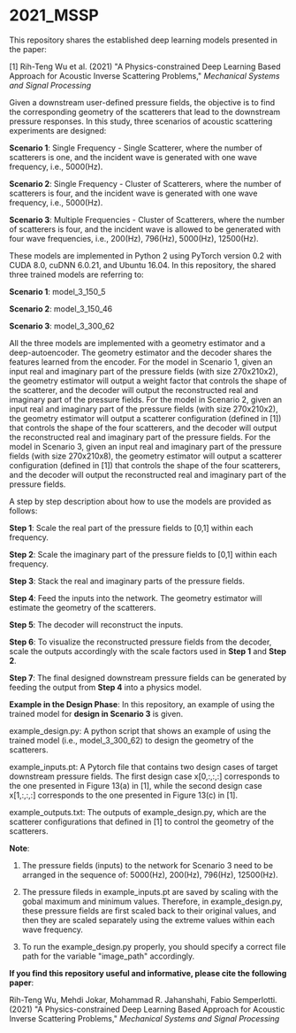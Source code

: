 # 2021_MSSP
This repository shares the established deep learning models presented in the paper: 

[1] Rih-Teng Wu et al. (2021) "A Physics-constrained Deep Learning Based Approach for Acoustic Inverse Scattering Problems," *Mechanical Systems and Signal Processing*

Given a downstream user-defined pressure fields, the objective is to find the corresponding geometry of the scatterers that lead to the downstream pressure responses. In this study, three scenarios of acoustic scattering experiments are designed:

**Scenario 1**: Single Frequency - Single Scatterer, where the number of scatterers is one, and the incident wave is generated with one wave frequency, i.e., 5000(Hz).

**Scenario 2**: Single Frequency - Cluster of Scatterers, where the number of scatterers is four, and the incident wave is generated with one wave frequency, i.e., 5000(Hz).

**Scenario 3**: Multiple Frequencies - Cluster of Scatterers, where the number of scatterers is four, and the incident wave is allowed to be generated with four wave frequencies, i.e., 200(Hz), 796(Hz), 5000(Hz), 12500(Hz).

These models are implemented in Python 2 using PyTorch version 0.2 with CUDA 8.0, cuDNN 6.0.21, and Ubuntu 16.04. In this repository, the shared three trained models are referring to:

**Scenario 1**: model_3_150_5

**Scenario 2**: model_3_150_46

**Scenario 3**: model_3_300_62

All the three models are implemented with a geometry estimator and a deep-autoencoder. The geometry estimator and the decoder shares the features learned from the encoder. For the model in Scenario 1, given an input real and imaginary part of the pressure fields (with size 270x210x2), the geometry estimator will output a weight factor that controls the shape of the scatterer, and the decoder will output the reconstructed real and imaginary part of the pressure fields. For the model in Scenario 2, given an input real and imaginary part of the pressure fields (with size 270x210x2), the geometry estimator will output a scatterer configuration (defined in [1]) that controls the shape of the four scatterers, and the decoder will output the reconstructed real and imaginary part of the pressure fields. For the model in Scenario 3, given an input real and imaginary part of the pressure fields (with size 270x210x8), the geometry estimator will output a scatterer configuration (defined in [1]) that controls the shape of the four scatterers, and the decoder will output the reconstructed real and imaginary part of the pressure fields.

A step by step description about how to use the models are provided as follows:

**Step 1**: Scale the real part of the pressure fields to [0,1] within each frequency.

**Step 2**: Scale the imaginary part of the pressure fields to [0,1] within each frequency.

**Step 3**: Stack the real and imaginary parts of the pressure fields.

**Step 4**: Feed the inputs into the network. The geometry estimator will estimate the geometry of the scatterers.

**Step 5**: The decoder will reconstruct the inputs.

**Step 6**: To visualize the reconstructed pressure fields from the decoder, scale the outputs accordingly with the scale factors used in **Step 1** and **Step 2**.

**Step 7**: The final designed downstream pressure fields can be generated by feeding the output from **Step 4** into a physics model.

**Example in the Design Phase**: In this repository, an example of using the trained model for **design in Scenario 3** is given.

example_design.py: A python script that shows an example of using the trained model (i.e., model_3_300_62) to design the geometry of the scatterers.

example_inputs.pt: A Pytorch file that contains two design cases of target downstream pressure fields. The first design case x[0,:,:,:] corresponds to the one presented in Figure 13(a) in [1], while the second design case x[1,:,:,:] corresponds to the one presented in Figure 13(c) in [1].

example_outputs.txt: The outputs of example_design.py, which are the scatterer configurations that defined in [1] to control the geometry of the scatterers.

**Note**:

1. The pressure fields (inputs) to the network for Scenario 3 need to be arranged in the sequence of:  5000(Hz), 200(Hz), 796(Hz), 12500(Hz).

2. The pressure fileds in example_inputs.pt are saved by scaling with the gobal maximum and minimum values. Therefore, in example_design.py, these pressure fields are first scaled back to their original values, and then they are scaled separately using the extreme values within each wave frequency.

3. To run the example_design.py properly, you should specify a correct file path for the variable "image_path" accordingly.

**If you find this repository useful and informative, please cite the following paper**:

Rih-Teng Wu, Mehdi Jokar, Mohammad R. Jahanshahi, Fabio Semperlotti. (2021) "A Physics-constrained Deep Learning Based Approach for Acoustic Inverse Scattering Problems," *Mechanical Systems and Signal Processing*




